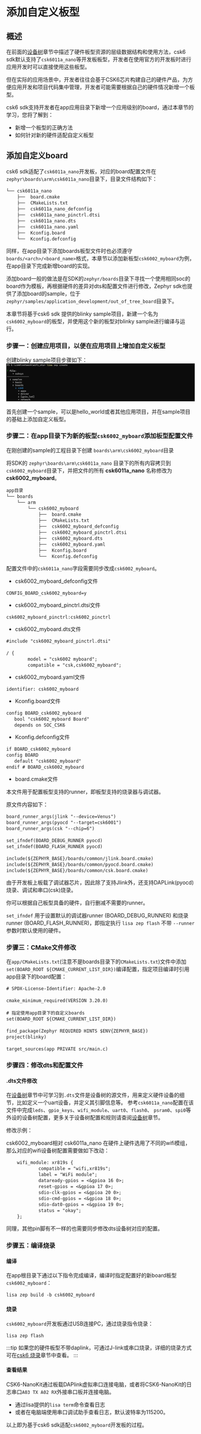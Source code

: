 # 添加自定义板型

## 概述
在前面的[设备树](../build/dts/intro.md)章节中描述了硬件板型资源的层级数据结构和使用方法，csk6 sdk默认支持了`csk6011a_nano`等开发板板型，开发者在使用官方的开发板时进行应用开发时可以直接使用这些板型。

但在实际的应用场景中，开发者往往会基于CSK6芯片构建自己的硬件产品，为方便应用开发和项目代码集中管理，开发者可能需要根据自己的硬件情况新增一个板型。

csk6 sdk支持开发者在app应用目录下新增一个应用级别的board，通过本章节的学习，您将了解到：
- 新增一个板型的正确方法
- 如何针对新的硬件适配自定义板型

## 添加自定义board

csk6 sdk适配了`csk6011a_nano`开发板，对应的board配置文件在`zephyr\boards\arm\csk6011a_nano`目录下，目录文件结构如下：
```
└── csk6011a_nano
    ├──  board.cmake
    ├──  CMakeLists.txt
    ├──  csk6011a_nano_defconfig
    ├──  csk6011a_nano_pinctrl.dtsi
    ├──  csk6011a_nano.dts
    ├──  csk6011a_nano.yaml
    ├──  Kconfig.board
    └──  Kconfig.defconfig
```

同样，在app目录下添加boards板型文件时也必须遵守`boards/<arch>/<board_name>`格式，本章节以添加新板型`csk6002_myboard`为例，在app目录下完成新增board的实现。

添加board一般的做法是在SDK的`zephyr/boards`目录下寻找一个使用相同soc的board作为模板，再根据硬件的差异对dts和配置文件进行修改，Zephyr sdk也提供了添加board的sample，位于`zephyr/samples/application_development/out_of_tree_board`目录下。

本章节将基于csk6 sdk 提供的blinky sample项目，新建一个名为`csk6002_myboard`的板型，并使用这个新的板型对blinky sample进行编译与运行。

### 步骤一：创建应用项目，以便在应用项目上增加自定义板型
创建blinky sample项目步骤如下：  
![](./images/lisa_zep_create.png)

首先创建一个sample，可以是hello_world或者其他应用项目，并在sample项目的基础上添加自定义板型。  

### 步骤二：在app目录下为新的板型`csk6002_myboard`添加板型配置文件

在刚创建的sample的工程目录下创建 `boards\arm\csk6002_myboard`目录

将SDK的 `zephyr\boards\arm\csk6011a_nano` 目录下的所有内容拷贝到`csk6002_myboard`目录下，并把文件的所有 **csk6011a_nano** 名称修改为 **csk6002_myboard**。

```
app目录
└── boards
	└── arm
        └── csk6002_myboard
            ├──  board.cmake
            ├──  CMakeLists.txt
            ├──  csk6002_myboard_defconfig
            ├──  csk6002_myboard_pinctrl.dtsi
            ├──  csk6002_myboard.dts
            ├──  csk6002_myboard.yaml
            ├──  Kconfig.board
            └──  Kconfig.defconfig
```
配置文件中的`csk6011a_nano`字段需要同步改成`csk6002_myboard`。

- csk6002_myboard_defconfig文件

```
CONFIG_BOARD_csk6002_myboard=y
```

- csk6002_myboard_pinctrl.dtsi文件

```
csk6002_myboard_pinctrl:csk6002_pinctrl
```

- csk6002_myboard.dts文件  

```
#include "csk6002_myboard_pinctrl.dtsi"

/ {
        model = "csk6002 myboard";
        compatible = "csk,csk6002_myboard";
```

- csk6002_myboard.yaml文件

```
identifier: csk6002_myboard
```

- Kconfig.board文件

```
config BOARD_csk6002_myboard
   bool "csk6002_myboard Board"
   depends on SOC_CSK6
```

- Kconfig.defconfig文件

```
if BOARD_csk6002_myboard
config BOARD
   default "csk6002_myboard"
endif # BOARD_csk6002_myboard
```

- board.cmake文件

本文件用于配置板型支持的runner，即板型支持的烧录器与调试器。

原文件内容如下：

```
board_runner_args(jlink "--device=Venus")
board_runner_args(pyocd "--target=csk6001")
board_runner_args(csk "--chip=6")

set_ifndef(BOARD_DEBUG_RUNNER pyocd)
set_ifndef(BOARD_FLASH_RUNNER pyocd)

include(${ZEPHYR_BASE}/boards/common/jlink.board.cmake)
include(${ZEPHYR_BASE}/boards/common/pyocd.board.cmake)
include(${ZEPHYR_BASE}/boards/common/csk.board.cmake)
```
由于开发板上板载了调试器芯片，因此除了支持Jlink外，还支持DAPLink(pyocd)烧录、调试和串口(csk)烧录。

你可以根据自己板型具备的硬件，自行删减不需要的runner。

`set_ifndef` 用于设置默认的调试器runner (BOARD_DEBUG_RUNNER) 和烧录runner (BOARD_FLASH_RUNNER)，即指定执行 `lisa zep flash` 不带 `--runner` 参数时默认使用的硬件。

### 步骤三：CMake文件修改

在`app/CMakeLists.txt`(注意不是boards目录下的`CMakeLists.txt`)文件中添加`set(BOARD_ROOT ${CMAKE_CURRENT_LIST_DIR})`编译配置，指定项目编译时引用app目录下的board配置：

```
# SPDX-License-Identifier: Apache-2.0

cmake_minimum_required(VERSION 3.20.0)

# 指定使用app目录下的自定义boards
set(BOARD_ROOT ${CMAKE_CURRENT_LIST_DIR})

find_package(Zephyr REQUIRED HINTS $ENV{ZEPHYR_BASE})
project(blinky)

target_sources(app PRIVATE src/main.c)
```

### 步骤四：修改dts和配置文件

#### .dts文件修改
在[设备树](../build/dts/intro.md)章节中可学习到`.dts`文件是设备树的源文件，用来定义硬件设备的细节，比如定义一个uart设备，并定义其引脚信息等。
参考`csk6011a_nano`配置在该文件中完成`leds`、`gpio_keys`、`wifi_module`、`uart0`、`flash0`、 `psram0`、`spi0`等外设的设备树配置，更多关于设备树配置和规则请查阅[设备树](../build/dts/intro.md)章节。

修改示例：

csk6002_myboard相对 csk6011a_nano 在硬件上硬件选用了不同的wifi模组，那么对应的wifi设备树配置需要做如下改动：

```shell
    wifi_module: xr819s {
            compatible = "wifi,xr819s";
            label = "WiFi module";
            dataready-gpios = <&gpioa 16 0>;
            reset-gpios = <&gpioa 17 0>;
            sdio-clk-gpios = <&gpioa 20 0>;
            sdio-cmd-gpios = <&gpioa 18 0>;
            sdio-dat0-gpios = <&gpioa 19 0>;
            status = "okay";
    };
```
同理，其他pin脚有不一样的也需要同步修改dts设备树对应的配置。
### 步骤五：编译烧录
#### 编译 

在app根目录下通过以下指令完成编译，编译时指定配置好的新board板型`csk6002_myboard`：
```
lisa zep build -b csk6002_myboard
```
#### 烧录  

`csk6002_myboard`开发板通过USB连接PC，通过烧录指令烧录：
```
lisa zep flash
```

:::tip
如果您的硬件板型不带daplink，可通过J-link或串口烧录，详细的烧录方式可在[csk6 烧录](../gdbdebug/csk6_load.md)章节中查看。
:::

#### 查看结果 

CSK6-NanoKit通过板载DAPlink虚拟串口连接电脑，或者将CSK6-NanoKit的日志串口`A03 TX A02 RX`外接串口板并连接电脑。
- 通过lisa提供的`lisa term`命令查看日志
- 或者在电脑端使用串口调试助手查看日志，默认波特率为115200。

以上即为基于csk6 sdk适配`csk6002_myboard`开发板的过程。